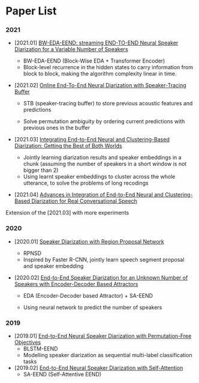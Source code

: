 

# Paper List





### 2021

-  [2021.01] [BW-EDA-EEND: streaming END-TO-END Neural Speaker Diarization for a Variable Number of Speakers](https://ieeexplore.ieee.org/document/9414371) 
    -  BW-EDA-EEND (Block-Wise EDA + Transformer Encoder)
    -  Block-level recurrence in the hidden states to carry information from block to block, making the algorithm complexity linear in time.



- [2021.02] [Online End-To-End Neural Diarization with Speaker-Tracing Buffer](https://ieeexplore.ieee.org/document/9383523/) 
  - STB (speaker-tracing buffer) to store previous acoustic features and predictions
  
  - Solve permutation ambiguity by ordering current predictions with previous ones in the buffer
- [2021.03] [Integrating End-to-End Neural and Clustering-Based Diarization: Getting the Best of Both Worlds](https://ieeexplore.ieee.org/document/9414333) 
  - Jointly learning diarization results and speaker embeddings in a chunk  (assuming the number of speakers in a short window is not bigger than 2)
  - Using learnt speaker embeddings to cluster across the whole utterance, to solve the problems of long recodings
- [2021.04] [Advances in Integration of End-to-End Neural and Clustering-Based Diarization for Real Conversational Speech](https://www.isca-speech.org/archive/interspeech_2021/kinoshita21_interspeech.html)



Extension of the [2021.03] with more experiments



### 2020 

- [2020.01] [Speaker Diarization with Region Proposal Network](https://ieeexplore.ieee.org/document/9053760)
  
  - RPNSD
  -  Inspired by Faster R-CNN, jointly learn speech segment proposal and speaker embedding
  
- [2020.02] [End-to-End Speaker Diarization for an Unknown Number of Speakers with Encoder-Decoder Based Attractors](https://www.isca-speech.org/archive/interspeech_2020/horiguchi20_interspeech.html)
  
  - EDA (Encoder-Decoder based Attractor) + SA-EEND
  
  - Using neural network to predict the number of speakers
  
    


### 2019

- [2019.01] [End-to-End Neural Speaker Diarization with Permutation-Free Objectives](https://www.isca-speech.org/archive/interspeech_2019/fujita19_interspeech.html) 
  - BLSTM-EEND
  - Modelling speaker diarization as sequential multi-label classification tasks
- [2019.02] [End-to-End Neural Speaker Diarization with Self-Attention](https://ieeexplore.ieee.org/abstract/document/9003959)
  -  SA-EEND (Self-Attentive EEND)









